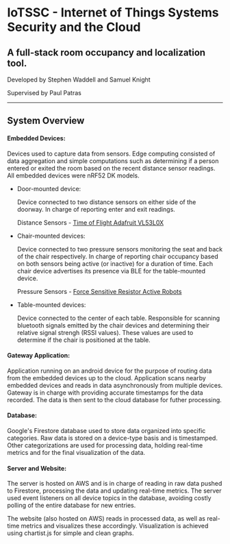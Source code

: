 # IoTSSC - Internet of Things Systems Security and the Cloud

## A full-stack room occupancy and localization tool. 

Developed by Stephen Waddell and Samuel Knight

Supervised by Paul Patras

---

## System Overview
#### Embedded Devices: 

Devices used to capture data from sensors. Edge computing consisted of data aggregation and simple computations such as determining if a person entered or exited the room based on the recent distance sensor readings. All embedded devices were nRF52 DK models.

* Door-mounted device:

    Device connected to two distance sensors on either side of the doorway. In charge of reporting enter and exit readings. 

    Distance Sensors - [Time of Flight Adafruit VL53L0X](https://www.adafruit.com/product/3317)  

* Chair-mounted devices:

    Device connected to two pressure sensors monitoring the seat and back of the chair respectively. In charge of reporting chair occupancy based on both sensors being active (or inactive) for a duration of time. Each chair device advertises its presence via BLE for the table-mounted device.

    Pressure Sensors - [Force Sensitive Resistor Active Robots](https://www.active-robots.com/force-sensitive-resistor-square.html)  

* Table-mounted devices:

    Device connected to the center of each table. Responsible for scanning bluetooth signals emitted by the chair devices and determining their relative signal strengh (RSSI values). These values are used to determine if the chair is positioned at the table.

#### Gateway Application:

Application running on an android device for the purpose of routing data from the embedded devices up to the cloud. Application scans nearby embedded devices and reads in data asynchronously from multiple devices. Gateway is in charge with providing accurate timestamps for the data recorded. The data is then sent to the cloud database for futher processing.


#### Database:

Google's Firestore database used to store data organized into specific categories. Raw data is stored on a device-type basis and is timestamped. Other categorizations are used for processing data, holding real-time metrics and for the final visualization of the data.

#### Server and Website:

The server is hosted on AWS and is in charge of reading in raw data pushed to Firestore, processing the data and updating real-time metrics. The server used event listeners on all device topics in the database, avoiding costly polling of the entire database for new entries.

The website (also hosted on AWS) reads in processed data, as well as real-time metrics and visualizes these accordingly. Visualization is achieved using chartist.js for simple and clean graphs.
